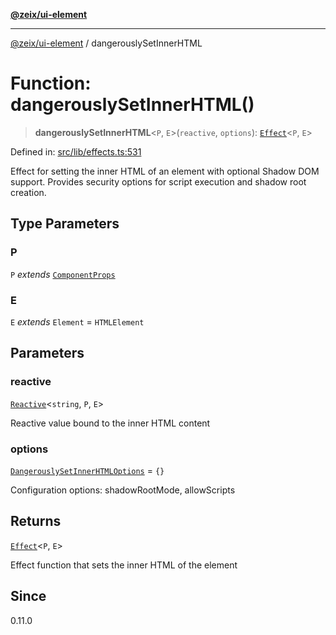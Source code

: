 [**@zeix/ui-element**](../README.md)

***

[@zeix/ui-element](../globals.md) / dangerouslySetInnerHTML

# Function: dangerouslySetInnerHTML()

> **dangerouslySetInnerHTML**\<`P`, `E`\>(`reactive`, `options`): [`Effect`](../type-aliases/Effect.md)\<`P`, `E`\>

Defined in: [src/lib/effects.ts:531](https://github.com/zeixcom/ui-element/blob/e844a8875dcc0f1e1c331a07fc308d56d924c955/src/lib/effects.ts#L531)

Effect for setting the inner HTML of an element with optional Shadow DOM support.
Provides security options for script execution and shadow root creation.

## Type Parameters

### P

`P` *extends* [`ComponentProps`](../type-aliases/ComponentProps.md)

### E

`E` *extends* `Element` = `HTMLElement`

## Parameters

### reactive

[`Reactive`](../type-aliases/Reactive.md)\<`string`, `P`, `E`\>

Reactive value bound to the inner HTML content

### options

[`DangerouslySetInnerHTMLOptions`](../type-aliases/DangerouslySetInnerHTMLOptions.md) = `{}`

Configuration options: shadowRootMode, allowScripts

## Returns

[`Effect`](../type-aliases/Effect.md)\<`P`, `E`\>

Effect function that sets the inner HTML of the element

## Since

0.11.0

